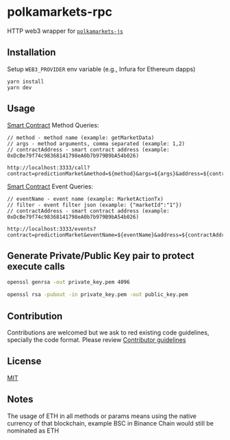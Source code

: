 # polkamarkets-rpc

HTTP web3 wrapper for [`polkamarkets-js`](https://github.com/polkamarkets/polkamarkets-js)

## Installation

Setup `WEB3_PROVIDER` env variable (e.g., Infura for Ethereum dapps)

```
yarn install
yarn dev
```

## Usage

[Smart Contract](https://github.com/Polkamarkets/polkamarkets-js/tree/main/contracts/PredictionMarket.sol) Method Queries:

```
// method - method name (example: getMarketData)
// args - method arguments, comma separated (example: 1,2)
// contractAddress - smart contract address (example: 0xDcBe79f74c98368141798eA0b7b979B9bA54b026)

http://localhost:3333/call?contract=predictionMarket&method=${method}&args=${args}&address=${contractAddress}
```

[Smart Contract](https://github.com/Polkamarkets/polkamarkets-js/tree/main/contracts/PredictionMarket.sol) Event Queries:

```
// eventName - event name (example: MarketActionTx)
// filter - event filter json (example: {"marketId":"1"})
// contractAddress - smart contract address (example: 0xDcBe79f74c98368141798eA0b7b979B9bA54b026)

http://localhost:3333/events?contract=predictionMarket&eventName=${eventName}&address=${contractAddress}&filter=${filter}
```

## Generate Private/Public Key pair to protect execute calls
```bash
openssl genrsa -out private_key.pem 4096
```

```bash
openssl rsa -pubout -in private_key.pem -out public_key.pem
```

## Contribution

Contributions are welcomed but we ask to red existing code guidelines, specially the code format. Please review [Contributor guidelines][1]

## License

[MIT](https://choosealicense.com/licenses/mit/)

## Notes

The usage of ETH in all methods or params means using the native currency of that blockchain, example BSC in Binance Chain would still be nominated as ETH

[1]: https://github.com/polkamarkets/polkamarkets-js/blob/master/CONTRIBUTING.md
